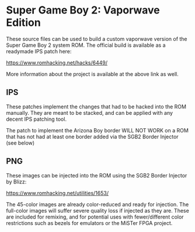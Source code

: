 # Super Game Boy 2: Vaporwave Edition

These source files can be used to build a custom vaporwave version of the Super Game Boy 2 system ROM. The official build is available as a readymade IPS patch here:

https://www.romhacking.net/hacks/6449/

More information about the project is available at the above link as well.

## IPS

These patches implement the changes that had to be hacked into the ROM manually. They are meant to be stacked, and can be applied with any decent IPS patching tool.

The patch to implement the Arizona Boy border WILL NOT WORK on a ROM that has not had at least one border added via the SGB2 Border Injector (see below)

## PNG

These images can be injected into the ROM using the SGB2 Border Injector by Blizz:

https://www.romhacking.net/utilities/1653/

The 45-color images are already color-reduced and ready for injection. The full-color images will suffer severe quality loss if injected as they are. These are included for remixing, and for potential uses with fewer/different color restrictions such as bezels for emulators or the MiSTer FPGA project.

